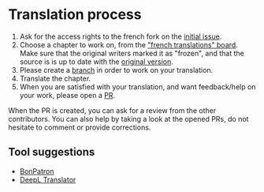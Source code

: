 # Translation process

1. Ask for the access rights to the french fork on the [initial issue](https://github.com/rust-lang/book/issues/808).
2. Choose a chapter to work on, from the ["french translations" board](https://github.com/quadrifoglio/rust-book-fr/projects/1). Make sure that the original writers marked it as "frozen", and
that the source is is up to date with the [original version](https://github.com/rust-lang/book).
3. Please create a [branch](https://github.com/quadrifoglio/rust-book-fr/branches) in order to work on your translation.
4. Translate the chapter.
5. When you are satisfied with your translation, and want feedback/help on your work, please open a [PR](https://github.com/quadrifoglio/rust-book-fr/pulls).

When the PR is created, you can ask for a review from the other contributors.
You can also help by taking a look at the opened PRs, do not hesitate to comment or provide corrections.

## Tool suggestions

- [BonPatron](http://bonpatron.com/)
- [DeepL Translator](https://www.deepl.com/translator)
